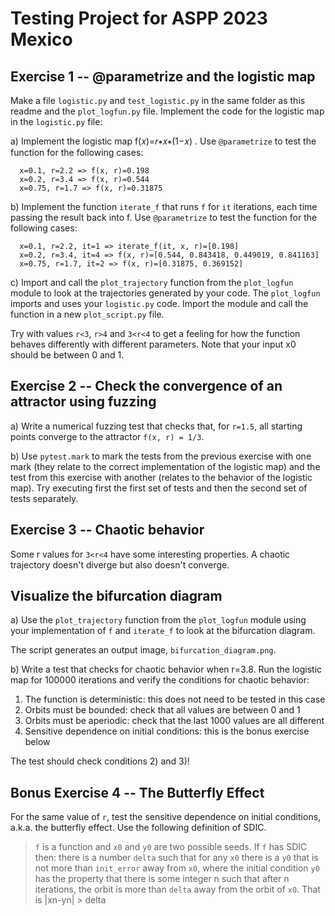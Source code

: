 # Testing Project for ASPP 2023 Mexico

## Exercise 1 -- @parametrize and the logistic map

Make a file `logistic.py` and `test_logistic.py` in the same folder as this
readme and the `plot_logfun.py` file. Implement the code for the logistic map
in the `logistic.py` file:

a) Implement the logistic map f(𝑥)=𝑟∗𝑥∗(1−𝑥) . Use `@parametrize`
to test the function for the following cases:
```
  x=0.1, r=2.2 => f(x, r)=0.198
  x=0.2, r=3.4 => f(x, r)=0.544
  x=0.75, r=1.7 => f(x, r)=0.31875
```

b) Implement the function `iterate_f` that runs `f` for `it`
iterations, each time passing the result back into f.
Use `@parametrize` to test the function for the following cases:
```
  x=0.1, r=2.2, it=1 => iterate_f(it, x, r)=[0.198]
  x=0.2, r=3.4, it=4 => f(x, r)=[0.544, 0.843418, 0.449019, 0.841163]
  x=0.75, r=1.7, it=2 => f(x, r)=[0.31875, 0.369152]
```

c) Import and call the `plot_trajectory` function from the `plot_logfun`
module to look at the trajectories generated by your code. The `plot_logfun`
imports and uses your `logistic.py` code. Import the module
and call the function in a new `plot_script.py` file.

Try with values `r<3`, `r>4` and `3<r<4` to get a feeling for how the function
behaves differently with different parameters. Note that your input x0 should
be between 0 and 1.

## Exercise 2 -- Check the convergence of an attractor using fuzzing
a) Write a numerical fuzzing test that checks that, for `r=1.5`, all
starting points converge to the attractor `f(x, r) = 1/3`.

b) Use `pytest.mark` to mark the tests from the previous exercise with one mark
(they relate to the correct implementation of the logistic map) and the
test from this exercise with another (relates to the behavior of the logistic
map). Try executing first the first set of tests and then the second set of
tests separately.

## Exercise 3 -- Chaotic behavior
Some r values for `3<r<4` have some interesting properties. A chaotic
trajectory doesn't diverge but also doesn't converge.

## Visualize the bifurcation diagram
a) Use the `plot_trajectory` function from the `plot_logfun` module using your
implementation of `f` and `iterate_f` to look at the bifurcation diagram.

The script generates an output image, `bifurcation_diagram.png`.

b) Write a test that checks for chaotic behavior when r=3.8. Run the
logistic map for 100000 iterations and verify the conditions for
chaotic behavior:

1) The function is deterministic: this does not need to be tested in
this case
2) Orbits must be bounded: check that all values are between 0 and 1
3) Orbits must be aperiodic: check that the last 1000 values are all
different
4) Sensitive dependence on initial conditions: this is the bonus
exercise below

The test should check conditions 2) and 3)!


## Bonus Exercise 4 -- The Butterfly Effect
For the same value of `r`, test the sensitive dependence on initial
conditions, a.k.a. the butterfly effect. Use the following definition of SDIC.

>`f` is a function and `x0` and `y0` are two possible seeds.
>If `f` has SDIC then:
>there is a number `delta` such that for any `x0` there is a `y0` that is not
>more than `init_error` away from `x0`, where the initial condition `y0` has
>the property that there is some integer n such that after n iterations, the
>orbit is more than `delta` away from the orbit of `x0`. That is
>|xn-yn| > delta


